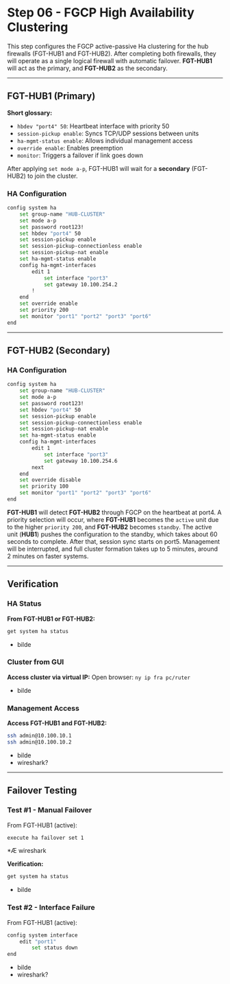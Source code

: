 # Step 06 - FGCP High Availability Clustering

This step configures the FGCP active-passive Ha clustering for the hub firewalls (FGT-HUB1 and FGT-HUB2). After completing both firewalls, they will operate as a single logical firewall with automatic failover. **FGT-HUB1** will act as the primary, and **FGT-HUB2** as the secondary.

---

## FGT-HUB1 (Primary)

**Short glossary:**
- `hbdev "port4" 50`: Heartbeat interface with priority 50
- `session-pickup enable`: Syncs TCP/UDP sessions between units
- `ha-mgmt-status enable`: Allows individual management access
- `override enable`: Enables preemption
- `monitor`: Triggers a failover if link goes down

After applying `set mode a-p`, FGT-HUB1 will wait for a **secondary** (FGT-HUB2) to join the cluster.

### HA Configuration
```bash
config system ha
    set group-name "HUB-CLUSTER"
    set mode a-p
    set password root123!
    set hbdev "port4" 50
    set session-pickup enable
    set session-pickup-connectionless enable
    set session-pickup-nat enable
    set ha-mgmt-status enable
    config ha-mgmt-interfaces
        edit 1
            set interface "port3"
            set gateway 10.100.254.2
        !
    end
    set override enable
    set priority 200
    set monitor "port1" "port2" "port3" "port6"
end
```

---

## FGT-HUB2 (Secondary)

### HA Configuration
```bash
config system ha
    set group-name "HUB-CLUSTER"
    set mode a-p
    set password root123!
    set hbdev "port4" 50
    set session-pickup enable
    set session-pickup-connectionless enable
    set session-pickup-nat enable
    set ha-mgmt-status enable
    config ha-mgmt-interfaces
        edit 1
            set interface "port3"
            set gateway 10.100.254.6
        next
    end
    set override disable
    set priority 100
    set monitor "port1" "port2" "port3" "port6"
end
```

**FGT-HUB1** will detect **FGT-HUB2** through FGCP on the heartbeat at port4. A priority selection will occur, where **FGT-HUB1** becomes the `active` unit due to the higher `priority 200`, and **FGT-HUB2** becomes `standby`. The active unit (**HUB1**) pushes the configuration to the standby, which takes about 60 seconds to complete. After that, session sync starts on port5. Management will be interrupted, and full cluster formation takes up to 5 minutes, around 2 minutes on faster systems.

---

## Verification

### HA Status

**From FGT-HUB1 or FGT-HUB2:**
```bash
get system ha status
```

* bilde

### Cluster from GUI

**Access cluster via virtual IP:**
Open browser: `ny ip fra pc/ruter`

* bilde

### Management Access

**Access FGT-HUB1 and FGT-HUB2:**
```bash
ssh admin@10.100.10.1
ssh admin@10.100.10.2
```

* bilde
* wireshark?

---

## Failover Testing

### Test #1 - Manual Failover

From FGT-HUB1 (active):
```bash
execute ha failover set 1
```

*Æ wireshark

**Verification:**
```bash
get system ha status
```

* bilde

### Test #2 - Interface Failure

From FGT-HUB1 (active):
```bash
config system interface
    edit "port1"
        set status down
end
```

* bilde
* wireshark?